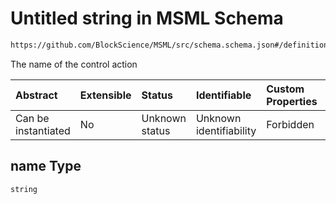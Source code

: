 # Untitled string in MSML Schema

```txt
https://github.com/BlockScience/MSML/src/schema.schema.json#/definitions/ControlAction/properties/name
```

The name of the control action

| Abstract            | Extensible | Status         | Identifiable            | Custom Properties | Additional Properties | Access Restrictions | Defined In                                                                                    |
| :------------------ | :--------- | :------------- | :---------------------- | :---------------- | :-------------------- | :------------------ | :-------------------------------------------------------------------------------------------- |
| Can be instantiated | No         | Unknown status | Unknown identifiability | Forbidden         | Allowed               | none                | [schema.schema.json\*](../../out/math_spec_mapping/schema.schema.json "open original schema") |

## name Type

`string`
